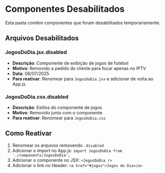 # Componentes Desabilitados

Esta pasta contém componentes que foram desabilitados temporariamente.

## Arquivos Desabilitados

### JogosDoDia.jsx.disabled
- **Descrição**: Componente de exibição de jogos de futebol
- **Motivo**: Removido a pedido do cliente para focar apenas no IPTV
- **Data**: 06/07/2025
- **Para reativar**: Renomear para `JogosDoDia.jsx` e adicionar de volta ao App.js

### JogosDoDia.css.disabled
- **Descrição**: Estilos do componente de jogos
- **Motivo**: Removido junto com o componente
- **Para reativar**: Renomear para `JogosDoDia.css`

## Como Reativar

1. Renomear os arquivos removendo `.disabled`
2. Adicionar o import no App.js: `import JogosDoDia from './components/JogosDoDia';`
3. Adicionar o componente no JSX: `<JogosDoDia />`
4. Adicionar o link no Header: `<a href="#jogos">Jogos do Dia</a>` 